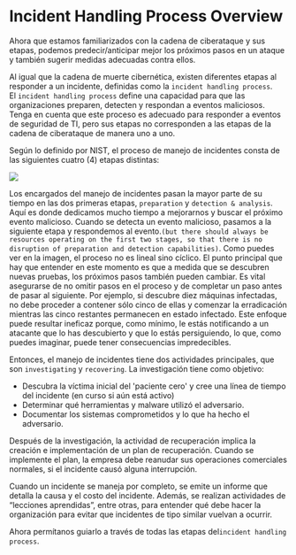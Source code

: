 # Incident Handling Process Overview

Ahora que estamos familiarizados con la cadena de ciberataque y sus etapas, podemos predecir/anticipar mejor los próximos pasos en un ataque y también sugerir medidas adecuadas contra ellos.

Al igual que la cadena de muerte cibernética, existen diferentes etapas al responder a un incidente, definidas como la `incident handling process`. El `incident handling process` define una capacidad para que las organizaciones preparen, detecten y respondan a eventos maliciosos. Tenga en cuenta que este proceso es adecuado para responder a eventos de seguridad de TI, pero sus etapas no corresponden a las etapas de la cadena de ciberataque de manera uno a uno.

Según lo definido por NIST, el proceso de manejo de incidentes consta de las siguientes cuatro (4) etapas distintas:

![](https://academy.hackthebox.com/storage/modules/148/handling_process.png)

Los encargados del manejo de incidentes pasan la mayor parte de su tiempo en las dos primeras etapas, `preparation` y `detection & analysis`. Aquí es donde dedicamos mucho tiempo a mejorarnos y buscar el próximo evento malicioso. Cuando se detecta un evento malicioso, pasamos a la siguiente etapa y respondemos al evento.`(but there should always be resources operating on the first two stages, so that there is no disruption of preparation and detection capabilities)`. Como puedes ver en la imagen, el proceso no es lineal sino cíclico. El punto principal que hay que entender en este momento es que a medida que se descubren nuevas pruebas, los próximos pasos también pueden cambiar. Es vital asegurarse de no omitir pasos en el proceso y de completar un paso antes de pasar al siguiente. Por ejemplo, si descubre diez máquinas infectadas, no debe proceder a contener sólo cinco de ellas y comenzar la erradicación mientras las cinco restantes permanecen en estado infectado. Este enfoque puede resultar ineficaz porque, como mínimo, le estás notificando a un atacante que lo has descubierto y que lo estás persiguiendo, lo que, como puedes imaginar, puede tener consecuencias impredecibles.

Entonces, el manejo de incidentes tiene dos actividades principales, que son `investigating` y `recovering`. La investigación tiene como objetivo:

- Descubra la víctima inicial del 'paciente cero' y cree una línea de tiempo del incidente (en curso si aún está activo)
- Determinar qué herramientas y malware utilizó el adversario.
- Documentar los sistemas comprometidos y lo que ha hecho el adversario.

Después de la investigación, la actividad de recuperación implica la creación e implementación de un plan de recuperación. Cuando se implemente el plan, la empresa debe reanudar sus operaciones comerciales normales, si el incidente causó alguna interrupción.

Cuando un incidente se maneja por completo, se emite un informe que detalla la causa y el costo del incidente. Además, se realizan actividades de “lecciones aprendidas”, entre otras, para entender qué debe hacer la organización para evitar que incidentes de tipo similar vuelvan a ocurrir.

Ahora permítanos guiarlo a través de todas las etapas del`incident handling process`.